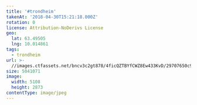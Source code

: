 ```yaml
---
title: '#trondheim'
takenAt: '2018-04-30T15:21:18.000Z'
rotation: 0
license: Attribution-NoDerivs License
geo:
  lat: 63.49505
  lng: 10.014861
tags:
  - trondheim
url: >-
  //images.ctfassets.net/bncv3c2gt878/4ficQZTBYfCWZ8Ew433KvD/29707650c9dfafcee5cd6a9fb36ae46b/trondheim_27074882717_o
size: 5041071
image:
  width: 5108
  height: 2873
contentType: image/jpeg
---
```


